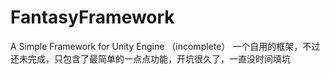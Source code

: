 # FantasyFramework
A Simple Framework for Unity Engine （incomplete）
一个自用的框架，不过还未完成，只包含了最简单的一点点功能，开坑很久了，一直没时间填坑
